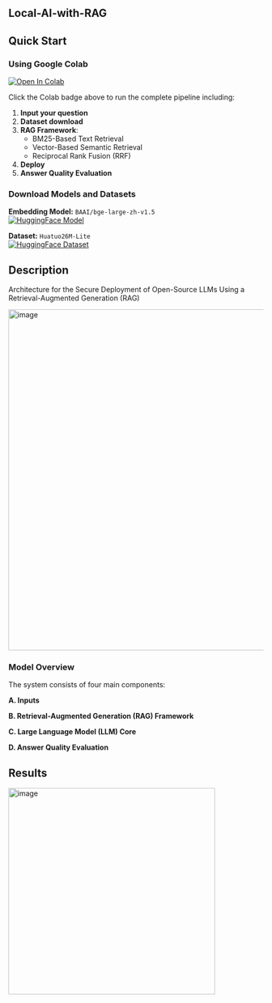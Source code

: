 ## Local-AI-with-RAG

## Quick Start
### Using Google Colab 
[![Open In Colab](https://colab.research.google.com/assets/colab-badge.svg)](https://colab.research.google.com/drive/13uG_vrM-Qm189Aslaa3pH2eKWoJ8Ut47)  

Click the Colab badge above to run the complete pipeline including:
1. **Input your question**
2. **Dataset download** 
3. **RAG Framework**:
   - BM25-Based Text Retrieval
   - Vector-Based Semantic Retrieval  
   - Reciprocal Rank Fusion (RRF)
4. **Deploy** 
5. **Answer Quality Evaluation**


### Download Models and Datasets

**Embedding Model:** `BAAI/bge-large-zh-v1.5`  
[![HuggingFace Model](https://img.shields.io/badge/%F0%9F%A4%97%20HuggingFace-Model-blue)](https://huggingface.co/BAAI/bge-large-zh-v1.5)

**Dataset:** `Huatuo26M-Lite`  
[![HuggingFace Dataset](https://img.shields.io/badge/%F0%9F%A4%97%20HuggingFace-Dataset-orange)](https://huggingface.co/datasets/FreedomIntelligence/Huatuo26M-Lite)


## Description
Architecture for the Secure Deployment of Open-Source LLMs Using a Retrieval-Augmented Generation (RAG)

<img width="674" alt="image" src="https://github.com/user-attachments/assets/15f0f4a3-9908-49b7-948a-691de6c72a63" />


### Model Overview

The system consists of four main components:

**A. Inputs**
 
**B. Retrieval-Augmented Generation (RAG) Framework**

**C. Large Language Model (LLM) Core**  

**D. Answer Quality Evaluation**  



## Results
<img width="408" alt="image" src="https://github.com/user-attachments/assets/988677b7-e8e2-48ad-bc6b-c9e7d53fd179" />







